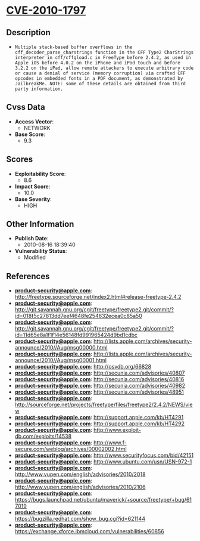 
# [CVE-2010-1797](https://cve.mitre.org/cgi-bin/cvename.cgi?name=CVE-2010-1797)

## Description

- `Multiple stack-based buffer overflows in the cff_decoder_parse_charstrings function in the CFF Type2 CharStrings interpreter in cff/cffgload.c in FreeType before 2.4.2, as used in Apple iOS before 4.0.2 on the iPhone and iPod touch and before 3.2.2 on the iPad, allow remote attackers to execute arbitrary code or cause a denial of service (memory corruption) via crafted CFF opcodes in embedded fonts in a PDF document, as demonstrated by JailbreakMe. NOTE: some of these details are obtained from third party information.`

## Cvss Data

- **Access Vector**:
  - NETWORK
- **Base Score**:
  - 9.3

## Scores

- **Exploitability Score**:
  - 8.6
- **Impact Score**:
  - 10.0
- **Base Severity**:
  - HIGH

## Other Information

- **Publish Date**:
  - 2010-08-16 18:39:40
- **Vulnerability Status**:
  - Modified

## References

- **product-security@apple.com**: http://freetype.sourceforge.net/index2.html#release-freetype-2.4.2
- **product-security@apple.com**: http://git.savannah.gnu.org/cgit/freetype/freetype2.git/commit/?id=018f5c27813dd7eef4648fe254632ecea0c85a50
- **product-security@apple.com**: http://git.savannah.gnu.org/cgit/freetype/freetype2.git/commit/?id=11d65e8a1f1f14e56148fd991965424d9bd1cdbc
- **product-security@apple.com**: http://lists.apple.com/archives/security-announce/2010//Aug/msg00000.html
- **product-security@apple.com**: http://lists.apple.com/archives/security-announce/2010//Aug/msg00001.html
- **product-security@apple.com**: http://osvdb.org/66828
- **product-security@apple.com**: http://secunia.com/advisories/40807
- **product-security@apple.com**: http://secunia.com/advisories/40816
- **product-security@apple.com**: http://secunia.com/advisories/40982
- **product-security@apple.com**: http://secunia.com/advisories/48951
- **product-security@apple.com**: http://sourceforge.net/projects/freetype/files/freetype2/2.4.2/NEWS/view
- **product-security@apple.com**: http://support.apple.com/kb/HT4291
- **product-security@apple.com**: http://support.apple.com/kb/HT4292
- **product-security@apple.com**: http://www.exploit-db.com/exploits/14538
- **product-security@apple.com**: http://www.f-secure.com/weblog/archives/00002002.html
- **product-security@apple.com**: http://www.securityfocus.com/bid/42151
- **product-security@apple.com**: http://www.ubuntu.com/usn/USN-972-1
- **product-security@apple.com**: http://www.vupen.com/english/advisories/2010/2018
- **product-security@apple.com**: http://www.vupen.com/english/advisories/2010/2106
- **product-security@apple.com**: https://bugs.launchpad.net/ubuntu/maverick/+source/freetype/+bug/617019
- **product-security@apple.com**: https://bugzilla.redhat.com/show_bug.cgi?id=621144
- **product-security@apple.com**: https://exchange.xforce.ibmcloud.com/vulnerabilities/60856
